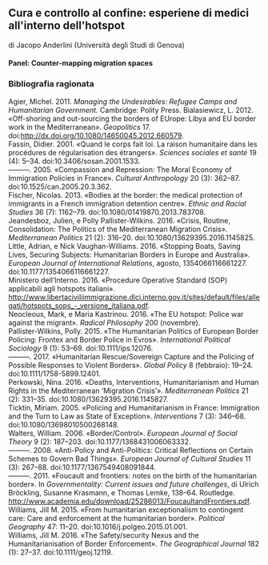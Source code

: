 ## Cura e controllo al confine: esperiene di medici all'interno dell'hotspot

di Jacopo Anderlini (Università degli Studi di Genova)

#### Panel: Counter-mapping **migration spaces**

### Bibliografia ragionata

Agier, Michel. 2011. *Managing the Undesirables: Refugee Camps and Humanitarian Government.* Cambridge: Polity Press.
Bialasiewicz, L. 2012. «Off-shoring and out-sourcing the borders of EUrope: Libya and EU border work in the Mediterranean». *Geopolitics* 17. doi:http://dx.doi.org/10.1080/14650045.2012.660579.  
Fassin, Didier. 2001. «Quand le corps fait loi. La raison humanitaire dans les procédures de régularisation des étrangers». *Sciences sociales et santé* 19 (4): 5–34. doi:10.3406/sosan.2001.1533.  
———. 2005. «Compassion and Repression: The Moral Economy of Immigration Policies in France». *Cultural Anthropology* 20 (3): 362–87. doi:10.1525/can.2005.20.3.362.  
Fischer, Nicolas. 2013. «Bodies at the border: the medical protection of immigrants in a French immigration detention centre». *Ethnic and Racial Studies* 36 (7): 1162–79. doi:10.1080/01419870.2013.783708.  
Jeandesboz, Julien, e Polly Pallister-Wilkins. 2016. «Crisis, Routine, Consolidation: The Politics of the Mediterranean Migration Crisis». *Mediterranean Politics* 21 (2): 316–20. doi:10.1080/13629395.2016.1145825.  
Little, Adrian, e Nick Vaughan-Williams. 2016. «Stopping Boats, Saving Lives, Securing Subjects: Humanitarian Borders in Europe and Australia». *European Journal of International Relations*, agosto, 1354066116661227. doi:10.1177/1354066116661227.  
Ministero dell’Interno. 2016. «Procedure Operative Standard (SOP) applicabili agli hotspots italiani». http://www.libertaciviliimmigrazione.dlci.interno.gov.it/sites/default/files/allegati/hotspots_sops_-_versione_italiana.pdf.  
Neocleous, Mark, e Maria Kastrinou. 2016. «The EU hotspot: Police war against the migrant». *Radical Philosophy* 200 (novembre).  
Pallister-Wilkins, Polly. 2015. «The Humanitarian Politics of European Border Policing: Frontex and Border Police in Evros». *International Political Sociology* 9 (1): 53–69. doi:10.1111/ips.12076.  
———. 2017. «Humanitarian Rescue/Sovereign Capture and the Policing of Possible Responses to Violent Borders». *Global Policy* 8 (febbraio): 19–24. doi:10.1111/1758-5899.12401.  
Perkowski, Nina. 2016. «Deaths, Interventions, Humanitarianism and Human Rights in the Mediterranean ‘Migration Crisis’». *Mediterranean Politics* 21 (2): 331–35. doi:10.1080/13629395.2016.1145827.  
Ticktin, Miriam. 2005. «Policing and Humanitarianism in France: Immigration and the Turn to Law as State of Exception». *Interventions* 7 (3): 346–68. doi:10.1080/13698010500268148.  
Walters, William. 2006. «Border/Control». *European Journal of Social Theory* 9 (2): 187–203. doi:10.1177/1368431006063332.  
———. 2008. «Anti-Policy and Anti-Politics: Critical Reflections on Certain Schemes to Govern Bad Things». *European Journal of Cultural Studies* 11 (3): 267–88. doi:10.1177/1367549408091844.  
———. 2011. «Foucault and frontiers: notes on the birth of the humanitarian border». In *Governmentality: Current issues and future challenges*, di Ulrich Bröckling, Susanne Krasmann, e Thomas Lemke, 138–64. Routledge. http://www.academia.edu/download/25286013/FoucaultandFrontiers.pdf.  
Williams, Jill M. 2015. «From humanitarian exceptionalism to contingent care: Care and enforcement at the humanitarian border». *Political Geography* 47: 11–20. doi:10.1016/j.polgeo.2015.01.001.  
Williams, Jill M. 2016. «The Safety/security Nexus and the Humanitarianisation of Border Enforcement». *The Geographical Journal* 182 (1): 27–37. doi:10.1111/geoj.12119.  
